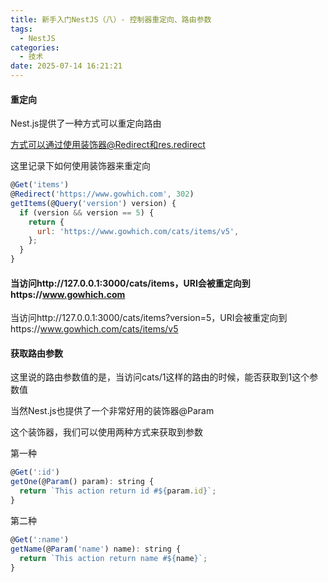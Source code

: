 ```yaml
---
title: 新手入门NestJS（八）- 控制器重定向、路由参数
tags:
  - NestJS
categories:
  - 技术
date: 2025-07-14 16:21:21
---
```


#### 重定向

Nest.js提供了一种方式可以重定向路由

方式可以通过使用装饰器@Redirect和res.redirect

这里记录下如何使用装饰器来重定向

```javascript
@Get('items')
@Redirect('https://www.gowhich.com', 302)
getItems(@Query('version') version) {
  if (version && version == 5) {
    return {
      url: 'https://www.gowhich.com/cats/items/v5',
    };
  }
}
```

#### 当访问http://127.0.0.1:3000/cats/items，URI会被重定向到https://www.gowhich.com

当访问http://127.0.0.1:3000/cats/items?version=5，URI会被重定向到https://www.gowhich.com/cats/items/v5

#### 获取路由参数

这里说的路由参数值的是，当访问cats/1这样的路由的时候，能否获取到1这个参数值

当然Nest.js也提供了一个非常好用的装饰器@Param

这个装饰器，我们可以使用两种方式来获取到参数

第一种

```javascript
@Get(':id')
getOne(@Param() param): string {
  return `This action return id #${param.id}`;
}
```

第二种

```javascript
@Get(':name')
getName(@Param('name') name): string {
  return `This action return name #${name}`;
}
```
